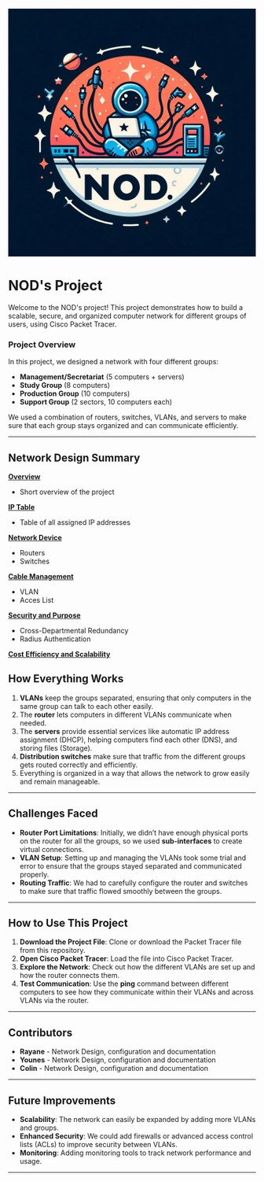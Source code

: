 ![alt text](https://github.com/neo01777/NOD-s-cisco-Project/blob/main/07.%20Contents/NOD's%20logo.jpg)

# **NOD's Project**

Welcome to the NOD's project! This project demonstrates how to build a scalable, secure, and organized computer network for different groups of users, using Cisco Packet Tracer.

### **Project Overview**

In this project, we designed a network with four different groups:
- **Management/Secretariat** (5 computers + servers)
- **Study Group** (8 computers)
- **Production Group** (10 computers)
- **Support Group** (2 sectors, 10 computers each)

We used a combination of routers, switches, VLANs, and servers to make sure that each group stays organized and can communicate efficiently.

---

## **Network Design Summary**
**[Overview](https://github.com/neo01777/NOD-s-cisco-Project/tree/main/01.%20Overview)**
- Short overview of the project

**[IP Table](https://github.com/neo01777/NOD-s-cisco-Project/tree/main/02.%20IP%20Table)**
- Table of all assigned IP addresses

**[Network Device](https://github.com/neo01777/NOD-s-cisco-Project/tree/main/03.%20Network%20Devices)**
- Routers
- Switches

**[Cable Management](https://github.com/neo01777/NOD-s-cisco-Project/tree/main/04.%20Cable%20management)**
- VLAN
- Acces List

**[Security and Purpose](https://github.com/neo01777/NOD-s-cisco-Project/tree/main/04.%20Security%20and%20purposes)**
- Cross-Departmental Redundancy
- Radius Authentication
  
**[Cost Efficiency and Scalability](https://github.com/neo01777/NOD-s-cisco-Project/tree/main/05.%20Scalability%20and%20cost%20efficiency)**


## **How Everything Works**

1. **VLANs** keep the groups separated, ensuring that only computers in the same group can talk to each other easily.
2. The **router** lets computers in different VLANs communicate when needed.
3. The **servers** provide essential services like automatic IP address assignment (DHCP), helping computers find each other (DNS), and storing files (Storage).
4. **Distribution switches** make sure that traffic from the different groups gets routed correctly and efficiently.
5. Everything is organized in a way that allows the network to grow easily and remain manageable.

---

## **Challenges Faced**

- **Router Port Limitations**: Initially, we didn’t have enough physical ports on the router for all the groups, so we used **sub-interfaces** to create virtual connections.
- **VLAN Setup**: Setting up and managing the VLANs took some trial and error to ensure that the groups stayed separated and communicated properly.
- **Routing Traffic**: We had to carefully configure the router and switches to make sure that traffic flowed smoothly between the groups.

---

## **How to Use This Project**

1. **Download the Project File**: Clone or download the Packet Tracer file from this repository.
2. **Open Cisco Packet Tracer**: Load the file into Cisco Packet Tracer.
3. **Explore the Network**: Check out how the different VLANs are set up and how the router connects them.
4. **Test Communication**: Use the **ping** command between different computers to see how they communicate within their VLANs and across VLANs via the router.

---

## **Contributors**

- **Rayane** - Network Design, configuration and documentation
- **Younes** - Network Design, configuration and documentation
- **Colin** - Network Design, configuration and documentation

---

## **Future Improvements**

- **Scalability**: The network can easily be expanded by adding more VLANs and groups.
- **Enhanced Security**: We could add firewalls or advanced access control lists (ACLs) to improve security between VLANs.
- **Monitoring**: Adding monitoring tools to track network performance and usage.

---

